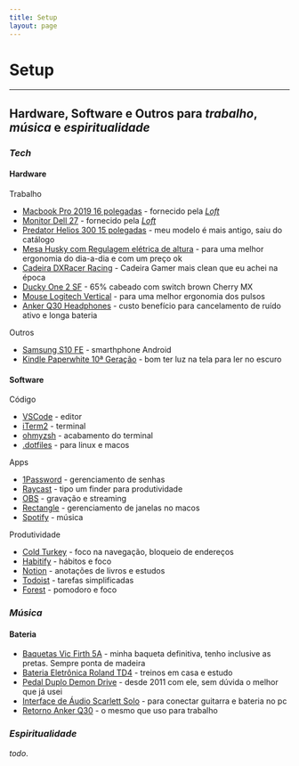 ```yaml
---
title: Setup
layout: page
---
```


# Setup

---

## Hardware, Software e Outros para *trabalho*, *música* e *espiritualidade*

<div class="breaker"></div>

### *Tech*

#### Hardware

Trabalho
- [Macbook Pro 2019 16 polegadas](https://support.apple.com/kb/SP809) - fornecido pela *[Loft](https://loft.com.br/)*
- [Monitor Dell 27](https://www.dell.com/pt-br/shop/monitor-dell-de-27-p2720d/apd/210-aulk/monitores-e-acess%C3%B3rios) - fornecido pela *[Loft](https://loft.com.br/)*
- [Predator Helios 300 15 polegadas](https://www.acer.com/ac/pt/PT/content/predator-models/laptops/predatorhelios300) - meu modelo é mais antigo, saiu do catálogo
- [Mesa Husky com Regulagem elétrica de altura](https://www.kabum.com.br/produto/135440/mesa-office-husky-technologies-900-preto-regulagem-de-altura-automatica-memorizacao-4-usuarios-anti-esmagamento-htct001) - para uma melhor ergonomia do dia-a-dia e com um preço ok
- [Cadeira DXRacer Racing](https://www.dxracer.com.br/cadeira-dxracer-racing-rw01n-8-p985975) - Cadeira Gamer mais clean que eu achei na época
- [Ducky One 2 SF](https://www.duckychannel.com.tw/en/Ducky-One2-SF) - 65% cabeado com switch brown Cherry MX
- [Mouse Logitech Vertical](https://www.logitech.com/pt-br/products/mice/mx-vertical-ergonomic-mouse.910-005447.html) - para uma melhor ergonomia dos pulsos
- [Anker Q30 Headphones](https://www.anker.com/products/variant/life-q30/A3028011) - custo benefício para cancelamento de ruído ativo e longa bateria

Outros
- [Samsung S10 FE](https://www.samsung.com/br/smartphones/galaxy-s20/galaxy-s20-fe/) - smarthphone Android
- [Kindle Paperwhite 10ª Geração](https://www.amazon.com.br/kindle/s?k=kindle) - bom ter luz na tela para ler no escuro

#### Software

Código
- [VSCode](https://code.visualstudio.com/) - editor
- [iTerm2](https://iterm2.com/) - terminal
- [ohmyzsh](https://ohmyz.sh/) - acabamento do terminal
- [.dotfiles](https://github.com/sergiokopplin/.dotfiles) - para linux e macos

Apps
- [1Password](https://1password.com/pt/) - gerenciamento de senhas
- [Raycast](https://www.raycast.com/) - tipo um finder para produtividade
- [OBS](https://obsproject.com/pt-br/download) - gravação e streaming
- [Rectangle](https://rectangleapp.com/) - gerenciamento de janelas no macos
- [Spotify](https://www.spotify.com/) - música

Produtividade
- [Cold Turkey](https://getcoldturkey.com/) - foco na navegação, bloqueio de endereços
- [Habitify](https://www.habitify.me/) - hábitos e foco
- [Notion](https://www.notion.so/pt-br) - anotações de livros e estudos
- [Todoist](https://todoist.com/) - tarefas simplificadas
- [Forest](https://www.forestapp.cc/) - pomodoro e foco

<div class="breaker"></div>

### *Música*

#### Bateria

- [Baquetas Vic Firth 5A](https://vicfirth.zildjian.com/sticks1/drumset/american-classic.html) - minha baqueta definitiva, tenho inclusive as pretas. Sempre ponta de madeira
- [Bateria Eletrônica Roland TD4](https://www.google.com/search?q=roland+td+4&oq=roland+td+4) - treinos em casa e estudo
- [Pedal Duplo Demon Drive](https://pearldrum.com/global/products/drum-pedals/demon-drive-3000-series) - desde 2011 com ele, sem dúvida o melhor que já usei
- [Interface de Áudio Scarlett Solo](https://focusrite.com/pt-br/usb-audio-interface/scarlett/scarlett-solo) - para conectar guitarra e bateria no pc
- [Retorno Anker Q30](https://www.anker.com/products/variant/life-q30/A3028011) - o mesmo que uso para trabalho

<div class="breaker"></div>

### *Espiritualidade*

*todo*.
